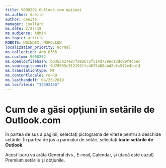 ```yaml
---
title: 9000202 Outlook.com opţiuni
ms.author: daeite
author: daeite
manager: joallard
ms.date: 2/27/19
ms.audience: Admin
ms.topic: article
ROBOTS: NOINDEX, NOFOLLOW
localization_priority: Normal
ms.collection: Adm_O365
ms.custom: 9000202
ms.openlocfilehash: b0363a27e87fa92672f514d728ec13dc89f4cbec
ms.sourcegitcommit: 9d78905c512192ffc4675468abd2efc5f2e4baf4
ms.translationtype: MT
ms.contentlocale: ro-RO
ms.lasthandoff: 04/23/2019
ms.locfileid: "32392460"
---
```

# <a name="how-to-find-options-in-outlookcom-settings"></a>Cum de a găsi opţiuni în setările de Outlook.com

În partea de sus a paginii, selectaţi pictograma de viteze pentru a deschide setările. În partea de jos a panoului de setări, selectaţi **toate setările de Outlook**.

Acest lucru va arăta General dvs., E-mail, Calendar, şi (dacă este cazul) Premium setările şi opţiunile.